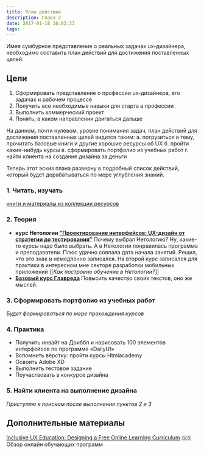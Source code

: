 ```yaml
---
title: План действий
description: Глава 2
date: 2017-01-18 16:03:33
tags:
---
```


Имея сумбурное представление о реальных задачах ux-дизайнера, необходимо составить план действий для достижения поставленных целей.

## Цели
1. Сформировать представление о профессии ux-дизайнера, его задачах и рабочем процессе
2. Получить все необходимые навыки для старта в профессии
3. Выполнить коммерческий проект
4. Понять, в каком направлении двигаться дальше

На данном, почти нулевом, уровне понимания задач, план действий для достижения поставленных целей видится таким:
  а. погрузиться в тему, прочитать базовые книги и другие хорошие ресурсы об UX
  б. пройти какие-нибудь курсы
  в. сформировать портфолио из учебных работ
  г. найти клиента на создание дизайна за деньги

Теперь этот эскиз плана разверну в подробный список действий, который будет дорабатываться по мере углубления знаний.

### 1. Читать, изучать
  [книги и материалы из коллекции ресурсов](/links/)

### 2. Теория
  * **курс Нетологии ["Проектирование интерфейсов: UX-дизайн от стратегии до тестирования"](http://netology.ru/programs/ui-ux?pid=up5391634)**
    Почему выбрал Нетологию? Ну, какие-то курсы надо было выбрать. А в Нетологии понравилась программа и преподаватели. Плюс удачно совпала дата начала занятий. Решил, что это знак и немедленно записался. На второй курс записался для практики в интересном мне секторе разработки мобильных приложений
    [[_Как построено обучение в Нетологии?_]]
  * [**Базовый курс Главреда**](http://maximilyahov.ru/blog/all/availability/)
    Повысить качество своих текстов, оно же мыслей.

### 3. Сформировать портфолио из учебных работ
  *Будет формироваться по мере прохождения курсов*

### 4. Практика
  * Получить инвайт на Дриббл и нарисовать 100 элементов интерфейсов по программе «DailyUI»
  * Вспомнить вёрстку: пройти курсы Htmlacademy
  * Освоить Adobe XD
  * Выполнить тестовое задание
  * Поучаствовать в конкурсе дизайна

### 5. Найти клиента на выполнение дизайна
  *Приступлю к поискам после выполнения пунктов 2 и 3*




## Дополнительные материалы

[Inclusive UX Education: Designing a Free Online Learning Curriculum](https://uxplanet.org/inclusive-ux-education-designing-a-free-online-learning-curriculum-52154a188af3#.xl82s16ku) :uk:
  Обзор онлайн обучающих программ